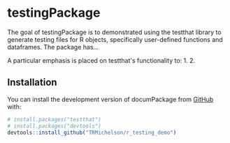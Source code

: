 
# testingPackage

<!-- badges: start -->
<!-- badges: end -->

The goal of testingPackage is to demonstrated using the testthat library to generate testing files for R objects, specifically user-defined functions and dataframes. The package has...

A particular emphasis is placed on testthat's functionality to: 
1. 
2. 

## Installation

You can install the development version of documPackage from [GitHub](https://github.com/) with:

``` r
# install.packages("testthat")
# install.packages("devtools")
devtools::install_github("TRMichelson/r_testing_demo")
```
